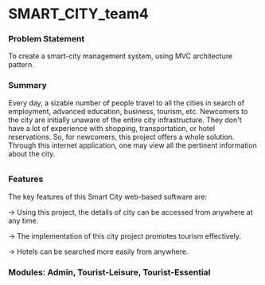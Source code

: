 # SMART_CITY_team4

### Problem Statement
To create a smart-city management system, using MVC architecture pattern.
####
### Summary
Every day, a sizable number of people travel to all the cities in search of employment, advanced education, business, tourism, etc. Newcomers to the city are initially unaware of the entire city infrastructure. They don't have a lot of experience with shopping, transportation, or hotel reservations. So, for newcomers, this project offers a whole solution. Through this internet application, one may view all the pertinent information about the city.
######
###	Features

The key features of this Smart City web-based software are:

->	Using this project, the details of city can be accessed from anywhere at any time.

->	The implementation of this city project promotes tourism effectively.

->	Hotels can be searched more easily from anywhere.
####
###	Modules: Admin, Tourist-Leisure, Tourist-Essential
####
